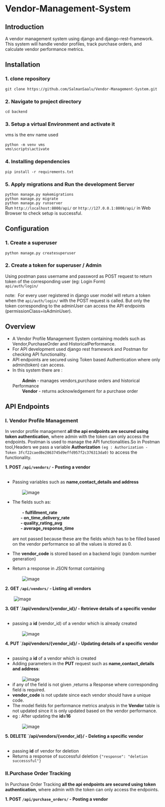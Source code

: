 # Vendor-Management-System
## Introduction
A vendor management system using django and django-rest-framework.
This system will handle vendor profiles, track purchase orders, and calculate vendor performance metrics.

## Installation
### 1. clone repository
`git clone https://github.com/SalmanSaalu/Vendor-Management-System.git`
### 2. Navigate to project directory
`cd backend`
### 3. Setup a virtual Environment and activate it
vms is the env name used <br/><br/>
`python -m venv vms` <br/>
`vms\scripts\activate`
### 4. Installing dependencies
`pip install -r requirements.txt`
### 5. Apply migrations and Run the development Server
`python manage.py makemigrations`<br/>
`python manage.py migrate` <br/>
`python manage.py runserver` <br/>
Run `http://localhost:8000/api/` or `http://127.0.0.1:8000/api/` in Web Browser to check setup is successful.

## Configuration
### 1. Create a superuser
`python manage.py createsuperuser`
### 2. Create a token for superuser / Admin 
Using postman pass username and password as POST request to return token of the corresponding user (eg: Login Form) <br/>
`api/auth/login/` <br/>

note:&nbsp; For every user registered in django user model will return a token when the `api/auth/login/` with the POST request is called.
But only the token corresponding to the adminUser can access the API endpoints (permissionClass=isAdminUser).


## Overview
- A Vendor Profile Management System containing models such as Vendor,PurchaseOrder and HistoricalPerformance.<br/>
- For API development used django rest framework and Postman for checking API functionality.<br/>
- API endpoints are secured using Token based Authentication where only admin(token) can access.
- In this system there are :<br/><br/>
&nbsp; &nbsp; &nbsp; &nbsp; **Admin**  - manages vendors,purchase orders and historical Performance  <br/>
&nbsp; &nbsp; &nbsp; &nbsp; **Vendor** - returns acknowledgement for a purchase order <br/>

## API Endpoints
### I. Vendor Profile Management
In vendor profile management **all the api endpoints are secured using token authentication**, where admin with the token can only access the endpoints.
Postman is used to manage the API functionalities.So in Postman tool,Headers we pass a variable **Authorization** `(eg : Authorization - Token 3fcf22caed8e2863745d9effd957f2c376313da0)`
to access the functionality.

**1. POST `/api/vendors/` - Posting a vendor**<br/><br/>
- Passing variables such as **name,contact_details and address**<br/><br/>
&nbsp; &nbsp; &nbsp; &nbsp; ![image](https://github.com/SalmanSaalu/Vendor-Management-System/assets/87108862/2dfcb53f-a9da-4738-bd0a-5ef0e04ab719)

- The fields such as:<br/><br/>
&nbsp; &nbsp; &nbsp; &nbsp; **- fulfillment_rate <br/>
&nbsp; &nbsp; &nbsp; &nbsp; - on_time_delivery_rate<br/>
&nbsp; &nbsp; &nbsp; &nbsp; - quality_rating_avg<br/>
&nbsp; &nbsp; &nbsp; &nbsp; - average_response_time**<br/><br/>
      are not passed because these are the fields which has to be filled based on the vendor performance so all the values is stored as 0.
- The **vendor_code** is stored based on a backend logic (random number generation)
- Return a response in JSON format containing<br/><br/>
&nbsp; &nbsp; &nbsp; &nbsp; ![image](https://github.com/SalmanSaalu/Vendor-Management-System/assets/87108862/2d758011-67a8-42b0-b83d-b8cde903eadb)

**2. GET `/api/vendors/` - Listing all vendors**<br/><br/>
&nbsp; &nbsp; &nbsp; &nbsp;![image](https://github.com/SalmanSaalu/Vendor-Management-System/assets/87108862/4f94400a-c777-42bc-b632-51cd38cd3677)

**3. GET `/api/vendors/{vendor_id}/ - Retrieve details of a specific vendor**<br/><br/>
- passing a **id** (vendor_id) of a vendor which is already created<br/><br/>
&nbsp; &nbsp; &nbsp; &nbsp; ![image](https://github.com/SalmanSaalu/Vendor-Management-System/assets/87108862/840ef218-7a4f-4ae9-a600-3a4d84727cfd)

**4. PUT `/api/vendors/{vendor_id}/ - Updating details of a specific vendor**<br/><br/>
- passing a **id** of a vendor which is created
- Adding parameters in the **PUT** request such as **name,contact_details and address**:<br/><br/>
  &nbsp; &nbsp; &nbsp; &nbsp; ![image](https://github.com/SalmanSaalu/Vendor-Management-System/assets/87108862/fe0876a3-f2f3-4446-94ac-ecd3c7244819)
  <br/>
- if any of the field is not given ,returns a Response where corresponding field is required.
- **vendor_code** is not update since each vendor should have a unique code.
- The model fields for performance metrics analysis in the **Vendor** table is not updated since it is only updated based on the vendor performance.
- eg : After updating the **id=16** <br/><br/>
  &nbsp; &nbsp; &nbsp; &nbsp; ![image](https://github.com/SalmanSaalu/Vendor-Management-System/assets/87108862/57982003-8bab-4c50-9de5-873617ea8746)

**5. DELETE `/api/vendors/{vendor_id}/ - Deleting a specific vendor**<br/><br/>
- passing **id** of vendor for deletion
- Returns a response of successful deletion `{"response": "deletion successsful"}`
     
### II.Purchase Order Tracking
In Purchase Order Tracking **all the api endpoints are secured using token authentication**, where admin with the token can only access the endpoints.

**1. POST `/api/purchase_orders/` - Posting a vendor**<br/><br/>

   
